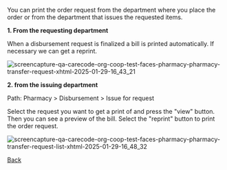 You can print the order request from the department where you place the order or from the department that issues the requested items.

**1. From the requesting department**

When a disbursement request is finalized a bill is printed automatically. If necessary we can get a reprint. 

![screencapture-qa-carecode-org-coop-test-faces-pharmacy-pharmacy-transfer-request-xhtml-2025-01-29-16_43_21](https://github.com/user-attachments/assets/c24d4dce-ead5-41a1-8df8-0425f42e94f2)

**2. from the issuing department**

Path: Pharmacy > Disbursement > Issue for request

Select the request you want to get a print of and press the "view" button. Then you can see a preview of the bill. Select the "reprint" button to print the order request.  

![screencapture-qa-carecode-org-coop-test-faces-pharmacy-pharmacy-transfer-request-list-xhtml-2025-01-29-16_48_32](https://github.com/user-attachments/assets/a8fa253f-803e-4e52-a139-5f5592be4164)


[Back](https://github.com/hmislk/hmis/wiki/Pharmacy-Transactions-between-different-units)